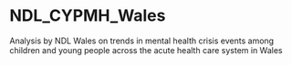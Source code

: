 # NDL_CYPMH_Wales
Analysis by NDL Wales on trends in mental health crisis events among children and young people across the acute health care system in Wales
